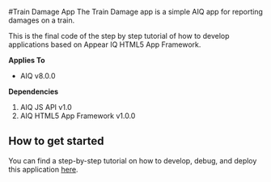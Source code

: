 #Train Damage App 
The Train Damage app is a simple AIQ app for reporting damages on a train.

This is the final code of the step by step tutorial of how to develop applications based on Appear IQ HTML5 App Framework.

**Applies To**

* AIQ v8.0.0 

**Dependencies**

1. AIQ JS API v1.0
2. AIQ HTML5 App Framework v1.0.0

## How to get started
You can find a step-by-step tutorial on how to develop, debug, and deploy this application [here](https://docs.appeariq.com/display/AIQDEVBETA/Create+app+from+scratch%2C+using+AIQ+datasync).
